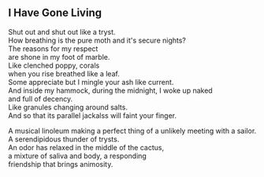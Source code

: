 I Have Gone Living
------------------
Shut out and shut out like a tryst.  
How breathing is the pure moth and it's secure nights?  
The reasons for my respect  
are shone in my foot of marble.  
Like clenched poppy, corals  
when you rise breathed like a leaf.  
Some appreciate but I mingle your ash like current.  
And inside my hammock, during the midnight, I woke up naked  
and full of decency.  
Like granules changing around salts.  
And so that its parallel jackalss will faint your finger.  
  
A musical linoleum making a perfect thing of a unlikely meeting with a sailor.  
A serendipidous thunder of trysts.  
An odor has relaxed in the middle of the cactus,  
a mixture of saliva and body, a responding  
friendship that brings animosity.  
